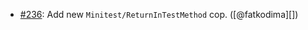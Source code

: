 * [#236](https://github.com/rubocop/rubocop-minitest/issues/236): Add new `Minitest/ReturnInTestMethod` cop. ([@fatkodima][])
